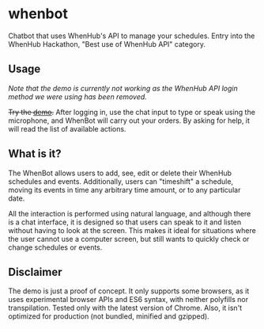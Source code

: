 # whenbot

Chatbot that uses WhenHub's API to manage your schedules. Entry into the WhenHub Hackathon, "Best use of WhenHub API" category. 

## Usage

_Note that the demo is currently not working as the WhenHub API login method we were using has been removed._

~~Try the [demo].~~ After logging in, use the chat input to type or speak using the microphone, and WhenBot will carry out your orders. By asking for help, it will read the list of available actions.

## What is it?

The WhenBot allows users to add, see, edit or delete their WhenHub schedules and events. Additionally, users can "timeshift" a schedule, moving its events in time any arbitrary time amount, or to any particular date.

All the interaction is performed using natural language, and although there is a chat interface, it is designed so that users can speak to it and listen without having to look at the screen. This makes it ideal for situations where the user cannot use a computer screen, but still wants to quickly check or change schedules or events.

## Disclaimer

The demo is just a proof of concept. It only supports some browsers, as it uses experimental browser APIs and ES6 syntax, with neither polyfills nor transpilation. Tested only with the latest version of Chrome. Also, it isn't optimized for production (not bundled, minified and gzipped).

[demo]: https://studio.whenhub.com/signin/?redirect_url=https://rtomrud.github.io/whenbot-app/
